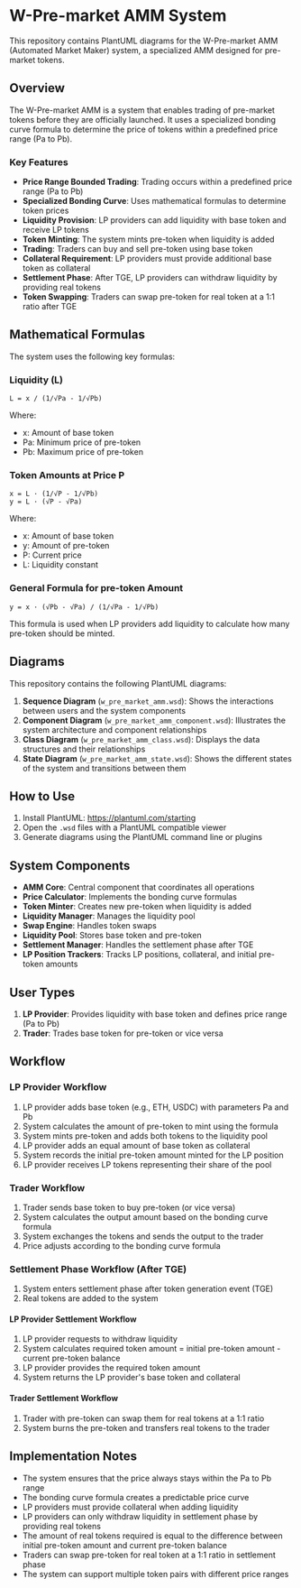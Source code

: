 # W-Pre-market AMM System

This repository contains PlantUML diagrams for the W-Pre-market AMM (Automated Market Maker) system, a specialized AMM designed for pre-market tokens.

## Overview

The W-Pre-market AMM is a system that enables trading of pre-market tokens before they are officially launched. It uses a specialized bonding curve formula to determine the price of tokens within a predefined price range (Pa to Pb).

### Key Features

- **Price Range Bounded Trading**: Trading occurs within a predefined price range (Pa to Pb)
- **Specialized Bonding Curve**: Uses mathematical formulas to determine token prices
- **Liquidity Provision**: LP providers can add liquidity with base token and receive LP tokens
- **Token Minting**: The system mints pre-token when liquidity is added
- **Trading**: Traders can buy and sell pre-token using base token
- **Collateral Requirement**: LP providers must provide additional base token as collateral
- **Settlement Phase**: After TGE, LP providers can withdraw liquidity by providing real tokens
- **Token Swapping**: Traders can swap pre-token for real token at a 1:1 ratio after TGE

## Mathematical Formulas

The system uses the following key formulas:

### Liquidity (L)
```
L = x / (1/√Pa - 1/√Pb)
```
Where:
- x: Amount of base token
- Pa: Minimum price of pre-token
- Pb: Maximum price of pre-token

### Token Amounts at Price P
```
x = L · (1/√P - 1/√Pb)
y = L · (√P - √Pa)
```
Where:
- x: Amount of base token
- y: Amount of pre-token
- P: Current price
- L: Liquidity constant

### General Formula for pre-token Amount
```
y = x · (√Pb - √Pa) / (1/√Pa - 1/√Pb)
```
This formula is used when LP providers add liquidity to calculate how many pre-token should be minted.

## Diagrams

This repository contains the following PlantUML diagrams:

1. **Sequence Diagram** (`w_pre_market_amm.wsd`): Shows the interactions between users and the system components
2. **Component Diagram** (`w_pre_market_amm_component.wsd`): Illustrates the system architecture and component relationships
3. **Class Diagram** (`w_pre_market_amm_class.wsd`): Displays the data structures and their relationships
4. **State Diagram** (`w_pre_market_amm_state.wsd`): Shows the different states of the system and transitions between them

## How to Use

1. Install PlantUML: https://plantuml.com/starting
2. Open the `.wsd` files with a PlantUML compatible viewer
3. Generate diagrams using the PlantUML command line or plugins

## System Components

- **AMM Core**: Central component that coordinates all operations
- **Price Calculator**: Implements the bonding curve formulas
- **Token Minter**: Creates new pre-token when liquidity is added
- **Liquidity Manager**: Manages the liquidity pool
- **Swap Engine**: Handles token swaps
- **Liquidity Pool**: Stores base token and pre-token
- **Settlement Manager**: Handles the settlement phase after TGE
- **LP Position Trackers**: Tracks LP positions, collateral, and initial pre-token amounts

## User Types

1. **LP Provider**: Provides liquidity with base token and defines price range (Pa to Pb)
2. **Trader**: Trades base token for pre-token or vice versa

## Workflow

### LP Provider Workflow
1. LP provider adds base token (e.g., ETH, USDC) with parameters Pa and Pb
2. System calculates the amount of pre-token to mint using the formula
3. System mints pre-token and adds both tokens to the liquidity pool
4. LP provider adds an equal amount of base token as collateral
5. System records the initial pre-token amount minted for the LP position
6. LP provider receives LP tokens representing their share of the pool

### Trader Workflow
1. Trader sends base token to buy pre-token (or vice versa)
2. System calculates the output amount based on the bonding curve formula
3. System exchanges the tokens and sends the output to the trader
4. Price adjusts according to the bonding curve formula

### Settlement Phase Workflow (After TGE)
1. System enters settlement phase after token generation event (TGE)
2. Real tokens are added to the system

#### LP Provider Settlement Workflow
1. LP provider requests to withdraw liquidity
2. System calculates required token amount = initial pre-token amount - current pre-token balance
3. LP provider provides the required token amount
4. System returns the LP provider's base token and collateral

#### Trader Settlement Workflow
1. Trader with pre-token can swap them for real tokens at a 1:1 ratio
2. System burns the pre-token and transfers real tokens to the trader

## Implementation Notes

- The system ensures that the price always stays within the Pa to Pb range
- The bonding curve formula creates a predictable price curve
- LP providers must provide collateral when adding liquidity
- LP providers can only withdraw liquidity in settlement phase by providing real tokens
- The amount of real tokens required is equal to the difference between initial pre-token amount and current pre-token balance
- Traders can swap pre-token for real token at a 1:1 ratio in settlement phase
- The system can support multiple token pairs with different price ranges 